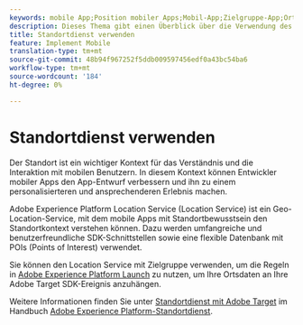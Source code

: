 ```yaml
---
keywords: mobile App;Position mobiler Apps;Mobil-App;Zielgruppe-App;Orte mobiler Zielgruppen;Standortdienst;adobe-Experience Cloud-Standortdienst;Pois;Zielpunkte;SDK;Position;Position
description: Dieses Thema gibt einen Überblick über die Verwendung des Adobe Experience Platform Location Service in Adobe Target.
title: Standortdienst verwenden
feature: Implement Mobile
translation-type: tm+mt
source-git-commit: 48b94f967252f5ddb009597456edf0a43bc54ba6
workflow-type: tm+mt
source-wordcount: '184'
ht-degree: 0%

---
```



# Standortdienst verwenden

Der Standort ist ein wichtiger Kontext für das Verständnis und die Interaktion mit mobilen Benutzern. In diesem Kontext können Entwickler mobiler Apps den App-Entwurf verbessern und ihn zu einem personalisierteren und ansprechenderen Erlebnis machen.

Adobe Experience Platform Location Service (Location Service) ist ein Geo-Location-Service, mit dem mobile Apps mit Standortbewusstsein den Standortkontext verstehen können. Dazu werden umfangreiche und benutzerfreundliche SDK-Schnittstellen sowie eine flexible Datenbank mit POIs (Points of Interest) verwendet.

Sie können den Location Service mit Zielgruppe verwenden, um die Regeln in [Adobe Experience Platform Launch](https://experienceleague.adobe.com/docs/launch/using/overview.html) zu nutzen, um Ihre Ortsdaten an Ihre Adobe Target SDK-Ereignis anzuhängen.

Weitere Informationen finden Sie unter [Standortdienst mit Adobe Target](https://experienceleague.adobe.com/docs/places/using/use-places-with-other-solutions/places-target/places-target.html) im Handbuch [Adobe Experience Platform-Standortdienst](https://experienceleague.adobe.com/docs/places/using/home.html).

